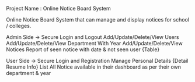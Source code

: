 Project Name : Online Notice Board System

Online Notice Board System that can manage and display notices for school / colleges. 


Admin Side ->
Secure Login and Logout
Add/Update/Delete/View Users
Add/Update/Delete/View Department With Year
Add/Update/Delete/View Notices
Report of seen notice with date & not seen user {Table}

User Side ->
Secure Login and Registration
Manage Personal Details {Detail Resume Info}
List All Notice available in their dashboard as per their own department & year
